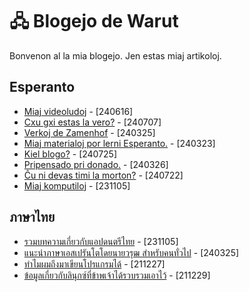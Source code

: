 <link rel="stylesheet" href="https://warut92.github.io/stilo.css">

# 🖧 Blogejo de Warut

Bonvenon al la mia blogejo. Jen estas miaj artikoloj.

## Esperanto

- [Miaj videoludoj](240616-videoludoj.md) - [240616]
- [Cxu gxi estas la vero?](240707-cxu-gxi-estas-la-vero.md) - [240707]
- [Verkoj de Zamenhof](240325-verkoj_de_Zam.md) - [240325]
- [Miaj materialoj por lerni Esperanto.](240323-eklernado.md) - [240323]
- [Kiel blogo?](240725-mia-blogo.md) - [240725]
- [Pripensado pri donado.](240326-donado.md) - [240326]
- [Ĉu ni devas timi la morton?](240722-morto.md) - [240722]
- [Miaj komputiloj](231105-komputilo.md) - [231105]
## ภาษาไทย

- [รวมบทความเกี่ยวกับแอปดนตรีไทย](231105-thai-music-app.md) - [231105]
- [แนะนำภาษาเอสเปรันโตโดยนายวรุฒ สำหรับคนทั่วไป](240325-enkonEsp.md) - [240325]
- [ทำไมผมถึงมาเขียนโปรแกรมได้](211227-mycodes.md) - [211227]
- [ข้อมูลเกี่ยวกับลินุกซ์ที่ข้าพเจ้าได้รวบรวมเอาไว้](211229-linux.md) - [211229]
